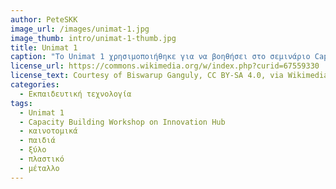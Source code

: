 ```yaml
---
author: PeteSKK
image_url: /images/unimat-1.jpg
image_thumb: intro/unimat-1-thumb.jpg
title: Unimat 1
caption: "Το Unimat 1 χρησιμοποιήθηκε για να βοηθήσει στο σεμινάριο Capacity Building Workshop on Innovation Hub στο οποίο δίδασκε για το πως να δουλεύει κάποιος πιο καινοτομικά. Το εργαλείο αυτό καταφέρνει να είναι τόσο απλό που μέχρι και παιδιά να προτείνονται να το χρησιμοποιήσουν, αλλά με την δυνατότητα να φτιάχνει πράγματα με ξύλο, πλαστικό και με το Unimat 1 classic μέχρι και μέταλλο."
license_url: https://commons.wikimedia.org/w/index.php?curid=67559330
license_text: Courtesy of Biswarup Ganguly, CC BY-SA 4.0, via Wikimedia Commons
categories:
  - Εκπαιδευτική τεχνολογία
tags:
  - Unimat 1
  - Capacity Building Workshop on Innovation Hub
  - καινοτομικά
  - παιδιά
  - ξύλο
  - πλαστικό
  - μέταλλο
---
```

